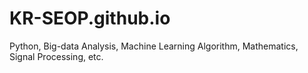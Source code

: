 # KR-SEOP.github.io
Python, Big-data Analysis, Machine Learning Algorithm, Mathematics, Signal Processing, etc.
